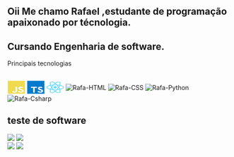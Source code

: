  ## Oii Me chamo Rafael ,estudante de programação apaixonado por técnologia.
 ## Cursando Engenharia de software.
 


Principais tecnologias
<div style="display: inline_block"><br>
  <img align="center" alt="Rafa-Js" height="30" width="40" src="https://raw.githubusercontent.com/devicons/devicon/master/icons/javascript/javascript-plain.svg">
  <img align="center" alt="Rafa-Ts" height="30" width="40" src="https://raw.githubusercontent.com/devicons/devicon/master/icons/typescript/typescript-plain.svg">
  <img align="center" alt="Rafa-React" height="30" width="40" src="https://raw.githubusercontent.com/devicons/devicon/master/icons/react/react-original.svg">
  <img align="center" alt="Rafa-HTML" height="30" width="40" src="https://cdn.jsdelivr.net/gh/devicons/devicon/icons/html5/html5-plain.svg" />   
  <img align="center" alt="Rafa-CSS" height="30" width="40" src="https://cdn.jsdelivr.net/gh/devicons/devicon/icons/css3/css3-plain.svg" />        
  <img align="center" alt="Rafa-Python" height="30" width="40" src="https://cdn.jsdelivr.net/gh/devicons/devicon/icons/python/python-original.svg" />        
  <img align="center" alt="Rafa-Csharp" height="30" width="40" src="https://cdn.jsdelivr.net/gh/devicons/devicon/icons/java/java-original-wordmark.svg" />
          
</div>
  
  ## teste de software

<div>
<img height="180em"  src="https://github-readme-stats.vercel.app/api?username=RafinhaPereira&show_icons=true&theme=darcula"/>
<img height="180em"  src="https://github-readme-stats.vercel.app/api/top-langs/?username=RafinhaPereira&layout=compact"/>

</div>

<div> 
  <a href="https://www.instagram.com/rafa.pereirax/" target="_blank"><img src="https://img.shields.io/badge/-Instagram-%23E4405F?style=for-the-badge&logo=instagram&logoColor=white" target="_blank"></a>
  <a href="https://www.linkedin.com/in/rafael-pereira-5a088b83/" target="_blank"><img src="https://img.shields.io/badge/-LinkedIn-%230077B5?style=for-the-badge&logo=linkedin&logoColor=white" target="_blank"</a>   
</div>
